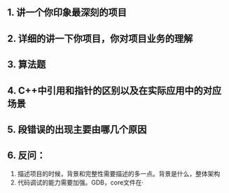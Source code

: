 ## 1. 讲一个你印象最深刻的项目

## 2. 详细的讲一下你项目，你对项目业务的理解

## 3. 算法题

## 4. C++中引用和指针的区别以及在实际应用中的对应场景

## 5. 段错误的出现主要由哪几个原因

## 6. 反问：

1. 描述项目的时候，背景和完整性需要描述的多一点。背景是什么，整体架构
2. 代码调试的能力需要加强。GDB，core文件在·


